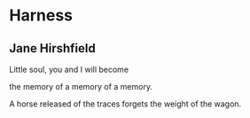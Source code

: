 # Harness
## Jane Hirshfield
Little soul,
you and I will become

the memory
of a memory of a memory.

A horse
released of the traces
forgets the weight of the wagon.